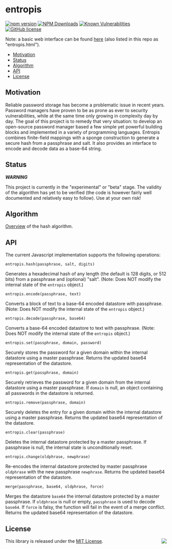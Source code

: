 # entropis

[![npm version](https://badge.fury.io/js/entropis.png)](https://badge.fury.io/js/entropis)
[![NPM Downloads](https://img.shields.io/npm/dw/entropis)](https://www.npmjs.com/package/entropis)
[![Known Vulnerabilities](https://snyk.io/test/github/gardhr/entropis/badge.svg?targetFile=package.json)](https://snyk.io/test/github/gardhr/entropis?targetFile=package.json)
[![GitHub license](https://img.shields.io/badge/license-MIT-blue.svg)](https://raw.githubusercontent.com/gardhr/entropis/master/LICENSE.MIT)

Note: a basic web interface can be found [here](https://gardhr.github.io/entropis/) (also listed in this repo as "entropis.html").

- [Motivation](#Motivation)
- [Status](#Status)
- [Algorithm](#Algorithm)
- [API](#Api)
- [License](#License)

## Motivation

Reliable password storage has become a problematic issue in recent years. Password managers have proven to be as prone as ever to security vulnerabilities, while at the same time only growing in complexity day by day. The goal of this project is to remedy that very situation: to develop an open-source password manager based a few simple yet powerful building blocks and implemented in a variety of programming languages. Entropis combines finite-field mappings with a sponge construction to generate a secure hash from a passphrase and salt. It also provides an interface to encode and decode data as a base-64 string.

## Status

**_WARNING_**

This project is currently in the "experimental" or "beta" stage. The validity of the algorithm has yet to be verified (the code is however fairly well documented and relatively easy to follow). Use at your own risk!

## Algorithm

[Overview](https://github.com/gardhr/entropis/blob/main/ALGORITHM.md) of the hash algorithm.

## API

The current Javascript implementation supports the following operations:

`entropis.hash(passphrase, salt, digits)`

Generates a hexadecimal hash of any length (the default is 128 digits, or 512 bits) from a passphrase and (optional) "salt". (Note: Does NOT modify the internal state of the `entropis` object.)

`entropis.encode(passphrase, text)`

Converts a block of text to a base-64 encoded datastore with passphrase. (Note: Does NOT modify the internal state of the `entropis` object.)

`entropis.decode(passphrase, base64)`

Converts a base-64 encoded datastore to text with passphrase. (Note: Does NOT modify the internal state of the `entropis` object.)

`entropis.set(passphrase, domain, password)`

Securely stores the password for a given domain within the internal datastore using a master passphrase. Returns the updated base64 representation of the datastore.

`entropis.get(passphrase, domain)`

Securely retrieves the password for a given domain from the internal datastore using a master passphrase. If `domain` is null, an object containing all passwords in the datastore is returned.

`entropis.remove(passphrase, domain)`

Securely deletes the entry for a given domain within the internal datastore using a master passphrase. Returns the updated base64 representation of the datastore.

`entropis.clear(passphrase)`

Deletes the internal datastore protected by a master passphrase. If passphrase is null, the internal state is unconditionally reset.

`entropis.change(oldphrase, newphrase)`

Re-encodes the internal datastore protected by master passphrase `oldphrase` with the new passphrase `newphrase`. Returns the updated base64 representation of the datastore.

`merge(passphrase, base64, oldphrase, force)`

Merges the datastore `base64` the internal datastore protected by a master passphrase. If `oldphrase` is null or empty, `passphrase` is used to decode `base64`. If `force` is falsy, the function will fail in the event of a merge conflict. Returns the updated base64 representation of the datastore.

## License

<img align="right" src="http://opensource.org/trademarks/opensource/OSI-Approved-License-100x137.png">

This library is released under the [MIT License](http://opensource.org/licenses/MIT).
